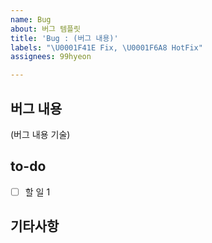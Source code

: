 ```yaml
---
name: Bug
about: 버그 템플릿
title: 'Bug : (버그 내용)'
labels: "\U0001F41E Fix, \U0001F6A8 HotFix"
assignees: 99hyeon

---
```


## 버그 내용
(버그 내용 기술)

## to-do
- [ ] 할 일 1

## 기타사항
